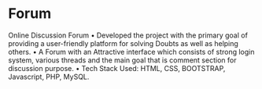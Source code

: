# Forum
Online Discussion Forum
• Developed the project with the primary goal of providing a user-friendly platform for solving Doubts as well as helping
others.
• A Forum with an Attractive interface which consists of strong login system, various threads and the main goal that is
comment section for discussion purpose.
• Tech Stack Used: HTML, CSS, BOOTSTRAP, Javascript, PHP, MySQL.
